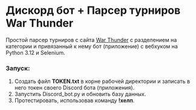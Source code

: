 <h1>Дискорд бот + Парсер турниров War Thunder</h1>

<p>Простой парсер турниров с сайта <a href="https://tss.warthunder.com/index.php?action=current_tournaments">War Thunder</a> с разделением на категории и привязанный к нему бот (приложение) с вебхуком на Python 3.12 и Selenium.</p>


<h3>Запуск:</h3>

<ol>
  <li>Создать файл <b>TOKEN.txt</b> в корне рабочей директории и записать в него токен своего Discord бота (приложения).</li>
  <li>Запустить Discord_bot.py и обновить базу данных.</li>
  <li>Протестировать, использовав команду <b>!хелп</b>.</li>
</ol>
